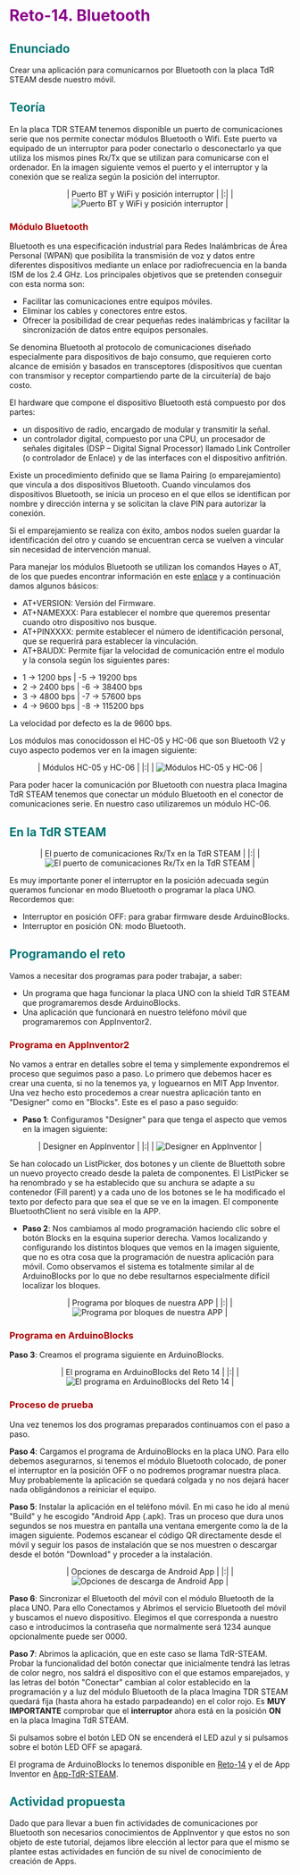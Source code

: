 # <FONT COLOR=#8B008B>Reto-14. Bluetooth</font>

## <FONT COLOR=#007575>Enunciado</font>
Crear una aplicación para comunicarnos por Bluetooth con la placa TdR STEAM desde nuestro móvil.  

## <FONT COLOR=#007575>Teoría</font>
En la placa TDR STEAM tenemos disponible un puerto de comunicaciones serie que nos permite conectar módulos Bluetooth o Wifi. Este puerto va equipado de un interruptor para poder conectarlo o desconectarlo ya que utiliza los mismos pines Rx/Tx que se utilizan para comunicarse con el ordenador. En la imagen siguiente vemos el puerto y el interruptor y la conexión que se realiza según la posición del interruptor.

<center>

| Puerto BT y WiFi y posición interruptor |
|:|
| ![Puerto BT y WiFi y posición interruptor](../img/img/Reto-14/puerto-interruptor.png) |

</center>

### <FONT COLOR=#AA0000>Módulo Bluetooth</font>
Bluetooth es una especificación industrial para Redes Inalámbricas de Área Personal (WPAN) que posibilita la transmisión de voz y datos entre diferentes dispositivos mediante un enlace por radiofrecuencia en la banda ISM de los 2.4 GHz. Los principales objetivos que se pretenden conseguir con esta norma son:

* Facilitar las comunicaciones entre equipos móviles.
* Eliminar los cables y conectores entre estos.
* Ofrecer la posibilidad de crear pequeñas redes inalámbricas y facilitar la sincronización de datos entre equipos personales.

Se denomina Bluetooth al protocolo de comunicaciones diseñado especialmente para dispositivos de bajo consumo, que requieren corto alcance de emisión y basados en transceptores (dispositivos que cuentan con transmisor y receptor compartiendo parte de la circuitería) de bajo costo.

El hardware que compone el dispositivo Bluetooth está compuesto por dos partes:

* un dispositivo de radio, encargado de modular y transmitir la señal.
* un controlador digital, compuesto por una CPU, un procesador de señales digitales (DSP – Digital Signal Processor) llamado Link Controller (o controlador de Enlace) y de las interfaces con el dispositivo anfitrión.

Existe un procedimiento definido que se llama Pairing (o emparejamiento) que vincula a dos dispositivos Bluetooth. Cuando vinculamos dos dispositivos Bluetooth, se inicia un proceso en el que ellos se identifican por nombre y dirección interna y se solicitan la clave PIN para autorizar la conexión.

Si el emparejamiento se realiza con éxito, ambos nodos suelen guardar la identificación del otro y cuando se encuentran cerca se vuelven a vincular sin necesidad de intervención manual.

Para manejar los módulos Bluetooth se utilizan los comandos Hayes o AT, de los que puedes encontrar información en este [enlace](https://es.wikipedia.org/wiki/Conjunto_de_comandos_Hayes) y a continuación damos algunos básicos:

* AT+VERSION: Versión del Firmware. 
* AT+NAMEXXX: Para establecer el nombre que queremos presentar cuando otro dispositivo nos busque.
* AT+PINXXXX: permite establecer el número de identificación personal, que se requerirá para establecer la vinculación.
* AT+BAUDX: Permite fijar la velocidad de comunicación entre el modulo y la consola según los siguientes pares:

- 1 -> 1200 bps | -5 -> 19200 bps
- 2 -> 2400 bps | -6 -> 38400 bps
- 3 -> 4800 bps | -7 -> 57600 bps
- 4 -> 9600 bps | -8 -> 115200 bps

La velocidad por defecto es la de 9600 bps.

Los módulos mas conocidosson el HC-05 y HC-06 que son Bluetooth V2 y cuyo aspecto podemos ver en la imagen siguiente:

<center>

| Módulos HC-05 y HC-06 |
|:|
| ![Módulos HC-05 y HC-06](../img/img/Reto-14/hc05-hc06.png) |

</center>

Para poder hacer la comunicación por Bluetooth con nuestra placa Imagina TdR STEAM tenemos que conectar un módulo Bluetooth en el conector de comunicaciones serie. En nuestro caso utilizaremos un módulo HC-06.

## <FONT COLOR=#007575>En la TdR STEAM</font>

<center>

| El puerto de comunicaciones Rx/Tx en la TdR STEAM |
|:|
| ![El puerto de comunicaciones Rx/Tx en la TdR STEAM](../img/img/Reto-14/Rx-Tx-TdR.png) |

</center>

Es muy importante poner el interruptor en la posición adecuada según queramos funcionar en modo Bluetooth o programar la placa UNO. Recordemos que:

* Interruptor en posición OFF: para grabar firmware desde ArduinoBlocks.
* Interruptor en posición ON: modo Bluetooth.

## <FONT COLOR=#007575>Programando el reto</font>
Vamos a necesitar dos programas para poder trabajar, a saber:

* Un programa que haga funcionar la placa UNO con la shield TdR STEAM que programaremos desde ArduinoBlocks.
* Una aplicación que funcionará en nuestro teléfono móvil que programaremos con AppInventor2.

### <FONT COLOR=#AA0000>Programa en AppInventor2</font>
No vamos a entrar en detalles sobre el tema y simplemente expondremos el proceso que seguimos paso a paso. Lo primero que debemos hacer es crear una cuenta, si no la tenemos ya, y loguearnos en MIT App Inventor. Una vez hecho esto procedemos a crear nuestra aplicación tanto en "Designer" como en "Blocks". Este es el paso a paso seguido:

* **Paso 1**: Configuramos "Designer" para que tenga el aspecto que vemos en la imagen siguiente:

<center>

| Designer en AppInventor |
|:|
| ![Designer en AppInventor](../img/img/Reto-14/Designer.png) |

</center>

Se han colocado un ListPicker, dos botones y un cliente de Bluettoth sobre un nuevo proyecto creado desde la paleta de componentes. El ListPicker se ha renombrado y se ha establecido que su anchura se adapte a su contenedor (Fill parent) y a cada uno de los botones se le ha modificado el texto por defecto para que sea el que se ve en la imagen. El componente BluetoothClient no será visible en la APP.

* **Paso 2**: Nos cambiamos al modo programación haciendo clic sobre el botón Blocks en la esquina superior derecha. Vamos localizando y configurando los distintos bloques que vemos en la imagen siguiente, que no es otra cosa que la programación de nuestra aplicación para móvil. Como observamos el sistema es totalmente similar al de ArduinoBlocks por lo que no debe resultarnos especialmente difícil localizar los bloques.

<center>

| Programa por bloques de nuestra APP |
|:|
| ![Programa por bloques de nuestra APP](../img/img/Reto-14/Blocks.png) |

</center>

### <FONT COLOR=#AA0000>Programa en ArduinoBlocks</font>
**Paso 3**: Creamos el programa siguiente en ArduinoBlocks.

<center>

| El programa en ArduinoBlocks del Reto 14 |
|:|
| ![El programa en ArduinoBlocks del Reto 14](../img/img/Reto-14/AB-Reto-14.png) |

</center>

### <FONT COLOR=#AA0000>Proceso de prueba</font>
Una vez tenemos los dos programas preparados continuamos con el paso a paso.

**Paso 4**: Cargamos el programa de ArduinoBlocks en la placa UNO. Para ello debemos asegurarnos, si tenemos el módulo Bluetooth colocado, de poner el interruptor en la posición OFF o no podremos programar nuestra placa. Muy probablemente la aplicación se quedará colgada y no nos dejará hacer nada obligándonos a reiniciar el equipo.

**Paso 5**: Instalar la aplicación en el teléfono móvil. En mi caso he ido al menú "Build" y he escogido "Android App (.apk). Tras un proceso que dura unos segundos se nos muestra en pantalla una ventana emergente como la de la imagen siguiente. Podemos escanear el código QR directamente desde el móvil y seguir los pasos de instalación que se nos muestren o descargar desde el botón "Download" y proceder a la instalación.

<center>

| Opciones de descarga de Android App |
|:|
| ![Opciones de descarga de Android App](../img/img/Reto-14/Descarga-app.png) |

</center>

**Paso 6**: Sincronizar el Bluetooth del móvil con el módulo Bluetooth de la placa UNO. Para ello Conectamos y Abrimos el servicio Bluetooth del móvil y buscamos el nuevo dispositivo. Elegimos el que corresponda a nuestro caso e introducimos la contraseña que normalmente será 1234 aunque opcionalmente puede ser 0000.

**Paso 7**: Abrimos la aplicación, que en este caso se llama TdR-STEAM. Probar la funcionalidad del botón conectar que inicialmente tendrá las letras de color negro, nos saldrá el dispositivo con el que estamos emparejados, y las letras del botón "Conectar" cambian al color establecido en la programación y a luz del módulo Bluetooth de la placa Imagina TDR STEAM quedará fija (hasta ahora ha estado parpadeando) en el color rojo. Es **MUY IMPORTANTE** comprobar que el **interruptor** ahora está en la posición **ON** en la placa Imagina TdR STEAM.

Si pulsamos sobre el botón LED ON se encenderá el LED azul y si pulsamos sobre el botón LED OFF se apagará.

El programa de ArduinoBlocks lo tenemos disponible en [Reto-14](http://www.arduinoblocks.com/web/project/638023) y el de App Inventor en [App-TdR-STEAM](Programas/Reto-14/TdR_STEAM.apk).

## <FONT COLOR=#007575>Actividad propuesta</font>
Dado que para llevar a buen fin actividades de comunicaciones por Bluetooth son necesarios conocimientos de AppInventor y que estos no son objeto de este tutorial, dejamos libre elección al lector para que el mismo se plantee estas actividades en función de su nivel de conocimiento de creación de Apps.
